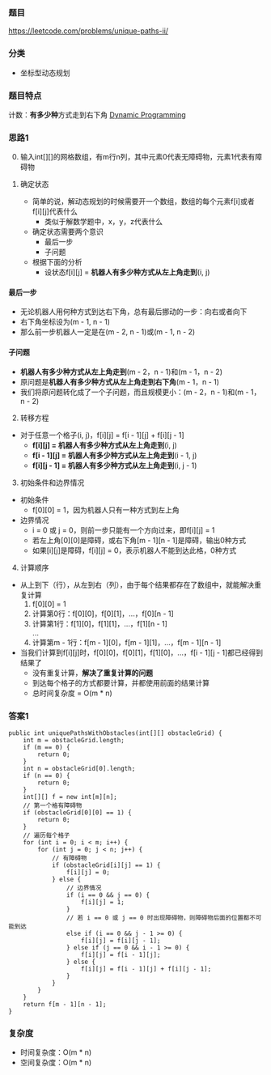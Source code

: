 ### 题目
https://leetcode.com/problems/unique-paths-ii/

### 分类
* 坐标型动态规划

### 题目特点
计数：**有多少种**方式走到右下角 [Dynamic Programming](https://github.com/HolmesJJ/CS2040S-Data-Structures-and-Algorithms/wiki/Dynamic-Programming)

### 思路1
0. 输入int[][]的网格数组，有m行n列，其中元素0代表无障碍物，元素1代表有障碍物

1. 确定状态
    * 简单的说，解动态规划的时候需要开一个数组，数组的每个元素f[i]或者f[i][j]代表什么
        * 类似于解数学题中，x，y，z代表什么  
    * 确定状态需要两个意识
        * 最后一步
        * 子问题
    * 根据下面的分析
        * 设状态f[i][j] = **机器人有多少种方式从左上角走到**(i, j)

#### 最后一步
* 无论机器人用何种方式到达右下角，总有最后挪动的一步：向右或者向下
* 右下角坐标设为(m - 1, n - 1)
* 那么前一步机器人一定是在(m - 2, n - 1)或(m - 1, n - 2)

#### 子问题
* **机器人有多少种方式从左上角走到**(m - 2，n - 1)和(m - 1，n - 2)
* 原问题是**机器人有多少种方式从左上角走到右下角**(m - 1，n - 1)
* 我们将原问题转化成了一个子问题，而且规模更小：(m - 2，n - 1)和(m - 1，n - 2)

2. 转移方程
* 对于任意一个格子(i, j)，f[i][j] = f[i - 1][j] + f[i][j - 1]
    * **f[i][j] = 机器人有多少种方式从左上角走到**(i, j)
    * **f[i - 1][j] = 机器人有多少种方式从左上角走到**(i - 1, j)
    * **f[i][j - 1] = 机器人有多少种方式从左上角走到**(i, j - 1)

3. 初始条件和边界情况
* 初始条件
    * f[0][0] = 1，因为机器人只有一种方式到左上角
* 边界情况
    * i = 0 或 j = 0，则前一步只能有一个方向过来，即f[i][j] = 1
    * 若左上角[0][0]是障碍，或右下角[m - 1][n - 1]是障碍，输出0种方式
    * 如果[i][j]是障碍，f[i][j] = 0，表示机器人不能到达此格，0种方式

4. 计算顺序
* 从上到下（行），从左到右（列），由于每个结果都存在了数组中，就能解决重复计算
    1. f[0][0] = 1
    2. 计算第0行：f[0][0]，f[0][1]，...，f[0][n - 1]
    3. 计算第1行：f[1][0]，f[1][1]，...，f[1][n - 1]
    <br>...<br>
    4. 计算第m - 1行：f[m - 1][0]，f[m - 1][1]，...，f[m - 1][n - 1]
* 当我们计算到f[i][j]时，f[0][0]，f[0][1]，f[1][0]，...，f[i - 1][j - 1]都已经得到结果了
    * 没有重复计算，**解决了重复计算的问题**
    * 到达每个格子的方式都要计算，并都使用前面的结果计算
    * 总时间复杂度 = O(m * n)

### 答案1
```
public int uniquePathsWithObstacles(int[][] obstacleGrid) {
    int m = obstacleGrid.length;
    if (m == 0) {
        return 0;
    }
    int n = obstacleGrid[0].length;
    if (n == 0) {
        return 0;
    }
    int[][] f = new int[m][n];
    // 第一个格有障碍物
    if (obstacleGrid[0][0] == 1) {
        return 0;
    }
    // 遍历每个格子
    for (int i = 0; i < m; i++) {
        for (int j = 0; j < n; j++) {
            // 有障碍物
            if (obstacleGrid[i][j] == 1) {
                f[i][j] = 0;
            } else {
                // 边界情况
                if (i == 0 && j == 0) {
                    f[i][j] = 1;
                } 
                // 若 i == 0 或 j == 0 时出现障碍物，则障碍物后面的位置都不可能到达
                else if (i == 0 && j - 1 >= 0) {
                    f[i][j] = f[i][j - 1];
                } else if (j == 0 && i - 1 >= 0) {
                    f[i][j] = f[i - 1][j];
                } else {
                    f[i][j] = f[i - 1][j] + f[i][j - 1];
                }
            }
        }
    }
    return f[m - 1][n - 1];
}
```

### 复杂度
* 时间复杂度：O(m * n)
* 空间复杂度：O(m * n)
